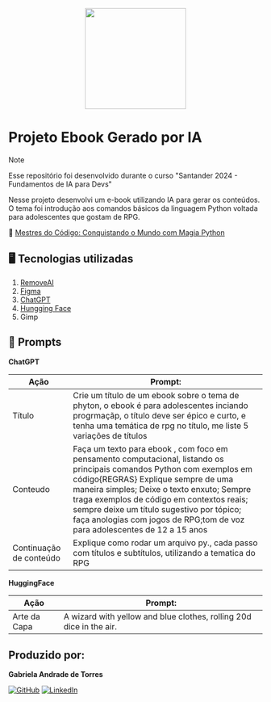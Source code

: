 <p align="center">
<img 
    src="home/gabriela/estudos/projetos/ebook_pensamentocomputacional/imagens/capa_Ebook.png"
    width="200"  
/>
</p>

# Projeto Ebook Gerado por IA
>[!NOTE]
>Esse repositório foi desenvolvido durante o curso "Santander 2024 - Fundamentos de IA para Devs"

Nesse projeto desenvolvi um e-book utilizando IA para gerar os conteúdos. O tema foi introdução aos comandos básicos da linguagem Python voltada para adolescentes que gostam de RPG. 

📕 [Mestres do
Código:
Conquistando o Mundo com Magia Python​](https://github.com/gabistorres85/e-books/blob/master/ebook_mestres_do_codigov3.pdf)


## :desktop_computer:	Tecnologias utilizadas

1. [RemoveAI](https://removal.ai/)
2. [Figma](https://www.figma.com/pt-br/)
3. [ChatGPT](https://chatgpt.com/)
4. [Hungging Face](https://huggingface.co/)
2. Gimp

## :brain: Prompts

**ChatGPT**

|Ação  |  Prompt:|
|----  |--------|
|Título| Crie um título de um ebook sobre o tema de phyton, o ebook é para adolescentes inciando progrmaçãp, o título deve ser épico e curto, e tenha uma temática de rpg no título, me liste 5 variações de títulos|
|Conteudo| Faça um texto para ebook , com foco em pensamento computacional, listando os principais comandos Python com exemplos em código{REGRAS} Explique sempre de uma maneira simples; Deixe o texto enxuto; Sempre traga exemplos de código em contextos reais; sempre deixe um título sugestivo por tópico; faça anologias com jogos de RPG;tom de voz para adolescentes de 12 a 15 anos
|Continuação de conteúdo|Explique como rodar um arquivo py., cada passo com títulos e subtítulos, utilizando a tematica do RPG

**HuggingFace**

|Ação  |  Prompt:|
|------|---------|
|Arte da Capa| A wizard with yellow and blue clothes, rolling 20d dice in the air.

## Produzido por:

**Gabriela Andrade de Torres**

[![GitHub](https://img.shields.io/badge/GitHub-100000?style=for-the-badge&logo=github&logoColor=white)](https://github.com/gabistorres85)	[![LinkedIn](https://img.shields.io/badge/LinkedIn-0077B5?style=for-the-badge&logo=linkedin&logoColor=white)](https://www.linkedin.com/in/gabriela-andrade-de-torres-44485a180/)



